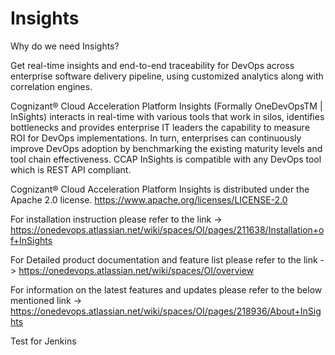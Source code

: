 # Insights

Why do we need Insights?

Get real-time insights and end-to-end traceability for DevOps across enterprise software delivery pipeline, using customized analytics along with correlation engines.

Cognizant® Cloud Acceleration Platform Insights (Formally OneDevOpsTM | InSights) interacts in real-time with various tools that work in silos, identifies bottlenecks and provides enterprise IT leaders the capability to measure ROI for DevOps implementations. In turn, enterprises can continuously improve DevOps adoption by benchmarking the existing maturity levels and tool chain effectiveness. CCAP InSights is compatible with any DevOps tool which is REST API compliant.

Cognizant® Cloud Acceleration Platform Insights is distributed under the Apache 2.0 license. https://www.apache.org/licenses/LICENSE-2.0

For installation instruction please refer to the link -> https://onedevops.atlassian.net/wiki/spaces/OI/pages/211638/Installation+of+InSights

For Detailed product documentation and feature list please refer to the link -> https://onedevops.atlassian.net/wiki/spaces/OI/overview

For information on the latest features and updates please refer to the below mentioned link -> https://onedevops.atlassian.net/wiki/spaces/OI/pages/218936/About+InSights

Test for Jenkins
